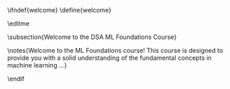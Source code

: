 \ifndef{welcome}
\define{welcome}

\editme 

\subsection{Welcome to the DSA ML Foundations Course}

\notes{Welcome to the ML Foundations course! This course is designed to provide you with a solid understanding of the fundamental concepts in machine learning ...}

\endif